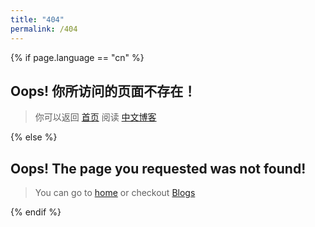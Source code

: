 ```yaml
---
title: "404"
permalink: /404
---
```


{% if page.language == "cn" %}

## Oops! 你所访问的页面不存在！
> 你可以返回 [首页](https://spacevim.org/cn/) 阅读 [中文博客](https://spacevim.org/cn/blog/)

{% else %}

## Oops! The page you requested was not found!
> You can go to [home](https://spacevim.org) or checkout [Blogs](https://spacevim.org/blog/)

{% endif %}
